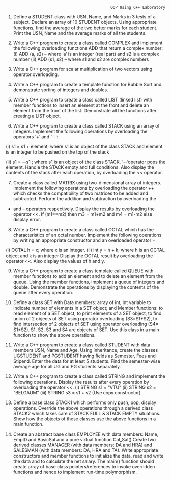                                                   OOP Using C++ Laboratory 
 
1. Define a STUDENT class with USN, Name, and Marks in 3 tests of a subject. Declare an 
array of 10 STUDENT objects. Using appropriate functions, find the average of the two 
better marks for each student. Print the USN, Name and the average marks of all the students. 
 
2. Write a C++ program to create a class called COMPLEX and implement the following 
overloading functions ADD that return a complex number: 
(i) ADD (a, s2) – where ‘a’ is an integer (real part) and s2 is a complex number 
(ii) ADD (s1, s2) – where s1 and s2 are complex numbers 
 
3. Write a C++ program for scalar multiplication of two vectors using operator overloading. 
 
4. Write a C++ program to create a template function for Bubble Sort and demonstrate sorting 
of integers and doubles. 
 
 5. Write a C++ program to create a class called LIST (linked list) with member functions to 
insert an element at the front and delete an element from the front of the list. Demonstrate all the 
functions after creating a LIST object. 
 
6. Write a C++ program to create a class called STACK using an array of integers. 
Implement the following operations by overloading the operators ‘+’ and ‘--‘: 
 
(i) s1 = s1 + element; where s1 is an object of the class STACK and element is an integer to be 
pushed on the top of the stack 
 
(ii) s1 = --s1 ; where s1 is an object of the class STACK. ‘--‘operator pops the element. 
Handle the STACK empty and full conditions. Also display the contents of the stack 
after each operation, by overloading the << operator. 
 
7. Create a class called MATRIX using two-dimensional array of integers. Implement the 
following operations by overloading the operator ++ which checks the compatibility of two 
matrices to be added and subtracted. Perform the addition and subtraction by overloading the 
+ and – operators respectively. Display the results by overloading the operator <<. If 
(m1==m2) then m3 = m1+m2 and m4 = m1-m2 else display error. 

8. Write a C++ program to create a class called OCTAL which has the characteristics of an 
octal number. Implement the following operations by writing an appropriate constructor 
and an overloaded operator +. 
 
(i) OCTAL h = x; where x is an integer. 
(ii) int y = h + k; where h is an OCTAL object and k is an integer 
Display the OCTAL result by overloading the operator <<. Also display the values of h and y. 
 
9. Write a C++ program to create a class template called QUEUE with member functions to 
add an element and to delete an element from the queue. Using the member functions, 
implement a queue of integers and double. Demonstrate the operations by displaying the 
contents of the queue after every operation. 

10. Define a class SET with Data members: array of int, int variable to indicate number of 
elements in a SET object; and Member functions: to read element of a SET object, to 
print elements of a SET object, to find union of 2 objects of SET using operator 
overloading (S3=S1+S2), to find intersection of 2 objects of SET using operator overloading 
(S4= S1*S2). S1, S2, S3 and S4 are objects of SET. Use this class in a main function to 
show the above operations. 

 
11. Write a C++ program to create a class called STUDENT with data members USN, Name 
and Age. Using inheritance, create the classes UGSTUDENT and PGSTUDENT having 
fields as Semester, Fees and Stipend. Enter the data for at least 5 students. Find the
semester-wise average age for all UG and PG students separately. 

12. Write a C++ program to create a class called STRING and implement the 
following operations. Display the results after every operation by overloading the operator <<. 
(i) STRING s1 = “VTU” 
(ii) STRING s2 = “BELGAUM” 
(iii) STRING s3 = s1 + s2 (Use copy constructor) 
 

13. Define a base class STACK1 which performs only push, pop, display operations. 
Override the above operations through a derived class STACK2 which takes care of STACK 
FULL & STACK EMPTY situations. Show how the objects of these classes use the above 
functions in a main function. 

14. Create an abstract base class EMPLOYEE with data members: Name, EmpID and 
BasicSal and a pure virtual function Cal_Sal().Create two derived classes MANAGER 
(with data members: DA and HRA) and SALESMAN (with data members: DA, HRA and 
TA). Write appropriate constructors and member functions to initialize the data, read and 
write the data and to calculate the net salary. The main() function should create 
array of base class pointers/references to invoke overridden functions and 
hence to implement run-time polymorphism. 
